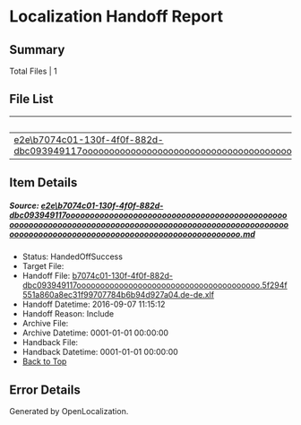 # <a name='report-top'></a> Localization Handoff Report

## Summary
 Total Files | 1

## File List
 Source File | Status | Details 
 ----------- | ------ | ------- 
 [e2e\b7074c01-130f-4f0f-882d-dbc093949117oooooooooooooooooooooooooooooooooooooooooooooooooooooooooooooooooooooooooooooooooooooooooooooooooooooooooooooooooooooooooooooooooooooooooooooooooooooooo.md](https://github.com/OpenLocalizationTestOrg/ol-test0/blob/6de50199ac94ce81ee77192eeef8b0ab2894dbd5/e2e/b7074c01-130f-4f0f-882d-dbc093949117oooooooooooooooooooooooooooooooooooooooooooooooooooooooooooooooooooooooooooooooooooooooooooooooooooooooooooooooooooooooooooooooooooooooooooooooooooooooo.md) | HandedOffSuccess | [Details](#8a9e553344576ee0f8b8a79e77d789f49b103e381)

## Item Details
##### <a name='8a9e553344576ee0f8b8a79e77d789f49b103e381'></a> Source: [e2e\b7074c01-130f-4f0f-882d-dbc093949117oooooooooooooooooooooooooooooooooooooooooooooooooooooooooooooooooooooooooooooooooooooooooooooooooooooooooooooooooooooooooooooooooooooooooooooooooooooooo.md](https://github.com/OpenLocalizationTestOrg/ol-test0/blob/6de50199ac94ce81ee77192eeef8b0ab2894dbd5/e2e/b7074c01-130f-4f0f-882d-dbc093949117oooooooooooooooooooooooooooooooooooooooooooooooooooooooooooooooooooooooooooooooooooooooooooooooooooooooooooooooooooooooooooooooooooooooooooooooooooooooo.md)
* Status: HandedOffSuccess
* Target File: 
* Handoff File: [b7074c01-130f-4f0f-882d-dbc093949117ooooooooooooooooooooooooooooooooooooooo.5f294f551a860a8ec31f99707784b6b94d927a04.de-de.xlf](https://github.com/OpenLocalizationTestOrg/ol-test0-handoff/blob/3c504ebc047975a24d4d50f78a76e3635407e212/ol-handoff/OpenLocalizationTestOrg/ol-test0-dede/yuwzho/ht/b7074c01-130f-4f0f-882d-dbc093949117ooooooooooooooooooooooooooooooooooooooo.5f294f551a860a8ec31f99707784b6b94d927a04.de-de.xlf)
* Handoff Datetime: 2016-09-07 11:15:12
* Handoff Reason: Include
* Archive File: 
* Archive Datetime: 0001-01-01 00:00:00
* Handback File: 
* Handback Datetime: 0001-01-01 00:00:00
* [Back to Top](#report-top)


## Error Details

Generated by OpenLocalization.
